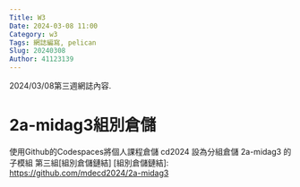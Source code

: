 ```yaml
---
Title: W3
Date: 2024-03-08 11:00
Category: w3
Tags: 網誌編寫, pelican
Slug: 20240308
Author: 41123139
---
```


2024/03/08第三週網誌內容.

<!-- PELICAN_END_SUMMARY -->

# 2a-midag3組別倉儲
使用Github的Codespaces將個人課程倉儲 cd2024 設為分組倉儲 2a-midag3 的子模組
第三組[組別倉儲鏈結]
[組別倉儲鏈結]: https://github.com/mdecd2024/2a-midag3